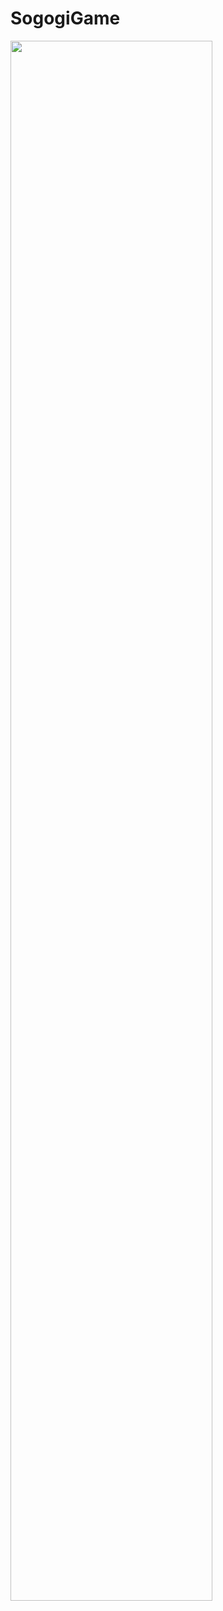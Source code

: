 # SogogiGame
<img width="80%" src="https://user-images.githubusercontent.com/78431728/154843038-c17d4441-5b0c-407a-a0d7-cfdcfd13862a.png"/>
